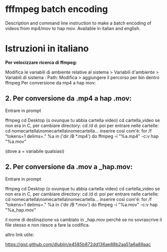 # fffmpeg batch encoding
Description and command line instruction to make a batch encoding of videos from mp4/mov to hap mov.
Available in italian and english.

<h1><b>Istruzioni in italiano</b></h1>

<b>Per velocizzare ricerca di ffmpeg:</b>

Modifica le variabili di ambiente relative al sistema > Variabili d'ambiente > Variabili di sistema : Path: Modifica > aggiungere il percorso per bin dentro ffmpeg
Per conversione da mp4 a hap mov:

<h2><b>2. Per conversione da .mp4 a hap .mov:</b></h2>

Entrare in prompt

ffmpeg
cd Desktop (o ovunque tu abbia cartella video)
cd cartella_video
se non era in C, per cambiare directory: cd /d d:
poi per entrare nelle cartelle: cd nomecartella\nomecartella\nomecartella...
inserire così com'è:
for /f "tokens=1 delims=." %a in ('dir /B *.mp4') do ffmpeg -i "%a.mp4" -c:v hap "%a.mov"

(dove a = variabile qualsiasi)

<h2><b>2. Per conversione da .mov a _hap.mov:</b></h2>

Entrare in prompt

ffmpeg
cd Desktop (o ovunque tu abbia cartella video)
cd cartella_video
se non era in C, per cambiare directory: cd /d d:
poi per entrare nelle cartelle: cd nomecartella\nomecartella\nomecartella...
inserire così com'è:
for /f "tokens=1 delims=." %a in ('dir /B *.mov') do ffmpeg -i "%a.mov" -c:v hap "%a_hap.mov"

il nome di destinazione va cambiato in _hap.mov perchè se no sovrascrive il file stesso e non riesce a fare la codifica.

altro link utile:

https://gist.github.com/dlublin/e4585b872dd136ae88b2aa51a6a89aac
